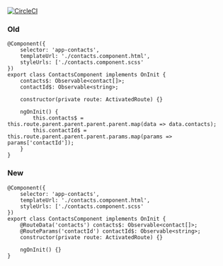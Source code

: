 [![CircleCI](https://circleci.com/gh/scaljeri/angular-route-xxl.svg?style=svg)](https://circleci.com/gh/scaljeri/angular-route-xxl)

### Old
    @Component({
        selector: 'app-contacts',
        templateUrl: './contacts.component.html',
        styleUrls: ['./contacts.component.scss'
    })
    export class ContactsComponent implements OnInit {
        contacts$: Observable<contact[]>;
        contactId$: Observable<string>;
        
        constructor(private route: ActivatedRoute) {}
        
        ngOnInit() {
            this.contacts$ = this.route.parent.parent.parent.parent.map(data => data.contacts);
            this.contactId$ = this.route.parent.parent.parent.params.map(params => params['contactId']);
        }
    }

### New
    @Component({
        selector: 'app-contacts',
        templateUrl: './contacts.component.html',
        styleUrls: ['./contacts.component.scss'
    })
    export class ContactsComponent implements OnInit {
        @RouteData('contacts') contacts$: Observable<contact[]>;
        @RouteParams('contactId') contactId$: Observable<string>;
        constructor(private route: ActivatedRoute) {}
        
        ngOnInit() {}
    }
